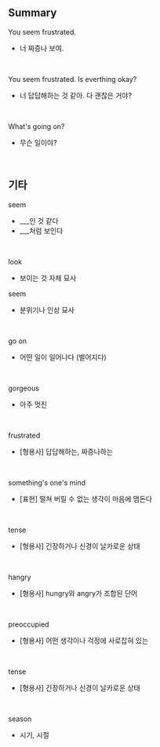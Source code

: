 ## Summary

You seem frustrated.
- 너 짜증나 보여.

<br>

You seem frustrated. Is everthing okay?
- 너 답답해하는 것 같아. 다 괜찮은 거야?

<br>

What's going on?
- 무슨 일이야?

<br>

## 기타

seem
- ___인 것 같다
- ___처럼 보인다

<br>

look
- 보이는 것 자체 묘사

seem
- 분위기나 인상 묘사

<br>

go on
- 어떤 일이 일어나다 (벌어지다)

<br>

gorgeous
- 아주 멋진

<br>

frustrated
- [형용사] 답답해하는, 짜증나하는

<br>

something's one's mind
- [표현] 떨쳐 버릴 수 없는 생각이 마음에 맴돈다

<br>

tense
- [형용사] 긴장하거나 신경이 날카로운 상태

<br>

hangry
- [형용사] hungry와 angry가 조합된 단어

<br>

preoccupied
- [형용사] 어떤 생각이나 걱정에 사로잡혀 있는

<br>

tense
- [형용사] 긴장하거나 신경이 날카로운 상태

<br>

season
- 시기, 시절
